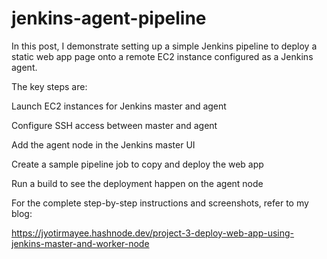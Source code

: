 # jenkins-agent-pipeline

In this post, I demonstrate setting up a simple Jenkins pipeline to deploy a static web app page onto a remote EC2 instance configured as a Jenkins agent.

The key steps are:

Launch EC2 instances for Jenkins master and agent

Configure SSH access between master and agent

Add the agent node in the Jenkins master UI

Create a sample pipeline job to copy and deploy the web app

Run a build to see the deployment happen on the agent node

For the complete step-by-step instructions and screenshots, refer to my blog:

https://jyotirmayee.hashnode.dev/project-3-deploy-web-app-using-jenkins-master-and-worker-node
